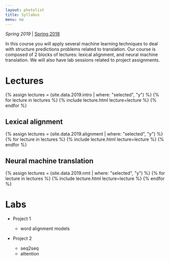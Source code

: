 ```yaml
---
layout: photolist
title: Syllabus
menu: no
---
```


*Spring 2019* &#124; [Spring 2018](2018)

In this course you will apply several machine learning techniques to deal with structure predictions problems related to translation.
Our course is composed of 2 blocks of lectures: lexical alignment, and neural machine translation.
We will also have lab sessions related to project assignments.

# Lectures

{% assign lectures = (site.data.2019.intro | where: "selected", "y") %}
{% for lecture in lectures %}
{% include lecture.html lecture=lecture %}
{% endfor %}

## Lexical alignment

{% assign lectures = (site.data.2019.alignment | where: "selected", "y") %}
{% for lecture in lectures %}
{% include lecture.html lecture=lecture %}
{% endfor %}


## Neural machine translation

{% assign lectures = (site.data.2019.nmt | where: "selected", "y") %}
{% for lecture in lectures %}
{% include lecture.html lecture=lecture %}
{% endfor %}


# Labs


* Project 1 
    * word alignment models

* Project 2 
    * seq2seq
    * attention


    
